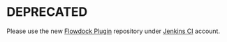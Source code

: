 # DEPRECATED
Please use the new [Flowdock Plugin](https://github.com/jenkinsci/flowdock-plugin) repository under [Jenkins CI](https://github.com/jenkinsci/) account.

